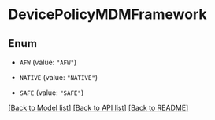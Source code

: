 # DevicePolicyMDMFramework

## Enum


* `AFW` (value: `"AFW"`)

* `NATIVE` (value: `"NATIVE"`)

* `SAFE` (value: `"SAFE"`)


[[Back to Model list]](../README.md#documentation-for-models) [[Back to API list]](../README.md#documentation-for-api-endpoints) [[Back to README]](../README.md)


